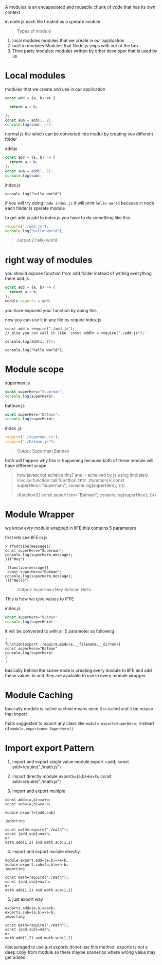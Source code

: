 A modules is an encapsulated and reusable chunk of code that has its own context

in node js each file treated as a sperate module

> Types of module

1. local modules modules that we create in our application
2. built in modules Modules that Node.js ships with out of the box
3. Third party modules: modules written by other developer that is used by us

# Local modules
modules that we create and use in our application
```javascript
const add = (a, b) => {

  return a + b;

};
const sum = add(1, 2);
console.log(sum); //3
```
normal js file which can be converted into modul by creating two different folder

add.js
```javascript
const add = (a, b) => {
  return a + b;
};
const sum = add(1, 2);
console.log(sum);
```

index.js
```
console.log("hello world")
```
if you will try doing `node index.js`  it will print `hello world`
because in node each folder is sperate module

to get add.js add to index.js you have to do something like this

```javascript
require("./add.js");
console.log("hello world");
```
> output
> 2
> hello world

 

# right way of modules
you  should expose function from add folder instead of writing everything there
add.js
```javascript
const add = (a, b) => {
  return a + b;
};
module.exports = add;
```

you have exposed your function by doing this 

now you can use it in any file by require
index.js
```javscript
const add = require("./add.js");
// also you can call it like `const addFn = require("./add.js");`

console.log(add(1, 7));

console.log("hello world");
```



# Module scope
superman.js
```javascript
const superHero="Superman";
console.log(superHero);
```

batman.js
```javascript
const superHero="Batman";
console.log(superHero);
```

index .js
```javascript
require("./superman.js");
require("./batman.js");
```
>Output
>Superman
>Batman

both will happen why this is happening because both of these module will have different scope

> how javascript acheive this?
> ans :- acheived by js using Imdiately invoice function call functtion `IFIF`.
> (function(){
const superHero="Superman";
console.log(superHero);
})()
> 
> (function(){
> const superHero="Batman";
console.log(superHero);
})()



# Module Wrapper

we know evry module wrapped in IIFE
this contains 5 parameters

first lets see IIFE in js
```
> (function(message){
const superHero="Superman";
console.log(superHero,message);
})("Hey")
 
 (function(message){
 const superHero="Batman";
console.log(superHero,message);
})("Hello")
```
> Output: Superman Hey
> 			  Batman Hello

This is how we give values to IFFE

index.js
```javascript
const superHero="Batman"
console.log(superHero)
```
it will be converted to with all 5 parameter as following
```
(
function(export ,require,module,__filename,__dirnam){
const superHero="Batman"
console.log(superHero)
}
)
```


basically behind the scene node is creating every module to IIFE and add these values to and they are available to use in every module wrapper.

# Module Caching

basically module is called cached means once it is called and it be resuse that import

thats suggested to export any class like `module.export=SuperHero;` instead of `module.export=new SuperHero()`

# Import export Pattern

1. import and export single value
module.export =add;
const add=require("./math.js")

2. import directly
 module.exports=(a,b)=>a+b;
 const add=require("./math.js")
3. import and export multiple

```
const add=(a,b)=>a+b;
const sub=(a,b)=>a-b;

module.export={add,sub}

importing

const math=require("./math");
const {add,sub}=math;
or 
math.add(1,2) and math.sub(1,2)
```

4. import and export muliple directly.
```
module.export.add=(a,b)=>a+b;
module.export.sub=(a,b)=>a-b;
importing

const math=require("./math");
const {add,sub}=math;
or 
math.add(1,2) and math.sub(1,2)
```

5.  just export way

```
exports.add=(a,b)=>a+b;
exports.sub=(a,b)=>a-b;
importing

const math=require("./math");
const {add,sub}=math;
or 
math.add(1,2) and math.sub(1,2)
```

discauraged to use just exports donot use this method.
exports is not a deep copy from module so there maybe scenerios where wrong value may get added.





